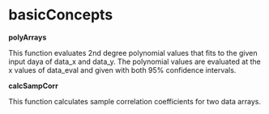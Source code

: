 # basicConcepts

**polyArrays**

This function evaluates 2nd degree polynomial values that fits to the given input daya of data_x and data_y. The polynomial values are evaluated at the x values of data_eval and given with both 95% confidence intervals.

**calcSampCorr**

This function calculates sample correlation coefficients for two data arrays.
